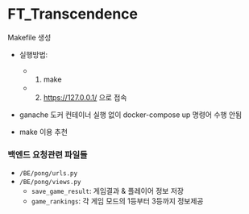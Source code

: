 # FT_Transcendence

Makefile 생성
- 실행방법:
	- 1. make
	- 2. https://127.0.0.1/ 으로 접속

- ganache 도커 컨테이너 실행 없이 docker-compose up 명령어 수행 안됨
- make 이용 추천

### 백엔드 요청관련 파일들
- `/BE/pong/urls.py`
- `/BE/pong/views.py`
  - `save_game_result`: 게임결과 & 플레이어 정보 저장
  - `game_rankings`: 각 게임 모드의 1등부터 3등까지 정보제공
